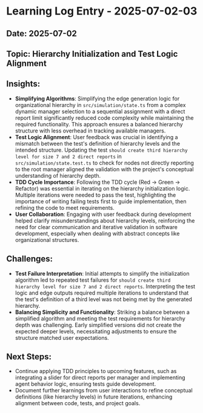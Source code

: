 # Learning Log Entry - 2025-07-02-03

## Date: 2025-07-02

## Topic: Hierarchy Initialization and Test Logic Alignment

## Insights:
- **Simplifying Algorithms**: Simplifying the edge generation logic for organizational hierarchy in `src/simulation/state.ts` from a complex dynamic manager selection to a sequential assignment with a direct report limit significantly reduced code complexity while maintaining the required functionality. This approach ensures a balanced hierarchy structure with less overhead in tracking available managers.
- **Test Logic Alignment**: User feedback was crucial in identifying a mismatch between the test's definition of hierarchy levels and the intended structure. Updating the test `should create third hierarchy level for size 7 and 2 direct reports` in `src/simulation/state.test.ts` to check for nodes not directly reporting to the root manager aligned the validation with the project's conceptual understanding of hierarchy depth.
- **TDD Cycle Importance**: Following the TDD cycle (Red -> Green -> Refactor) was essential in iterating on the hierarchy initialization logic. Multiple iterations were needed to pass the test, highlighting the importance of writing failing tests first to guide implementation, then refining the code to meet requirements.
- **User Collaboration**: Engaging with user feedback during development helped clarify misunderstandings about hierarchy levels, reinforcing the need for clear communication and iterative validation in software development, especially when dealing with abstract concepts like organizational structures.

## Challenges:
- **Test Failure Interpretation**: Initial attempts to simplify the initialization algorithm led to repeated test failures for `should create third hierarchy level for size 7 and 2 direct reports`. Interpreting the test logic and edge outputs required multiple iterations to understand that the test's definition of a third level was not being met by the generated hierarchy.
- **Balancing Simplicity and Functionality**: Striking a balance between a simplified algorithm and meeting the test requirements for hierarchy depth was challenging. Early simplified versions did not create the expected deeper levels, necessitating adjustments to ensure the structure matched user expectations.

## Next Steps:
- Continue applying TDD principles to upcoming features, such as integrating a slider for direct reports per manager and implementing agent behavior logic, ensuring tests guide development.
- Document further learnings from user interactions to refine conceptual definitions (like hierarchy levels) in future iterations, enhancing alignment between code, tests, and project goals.
